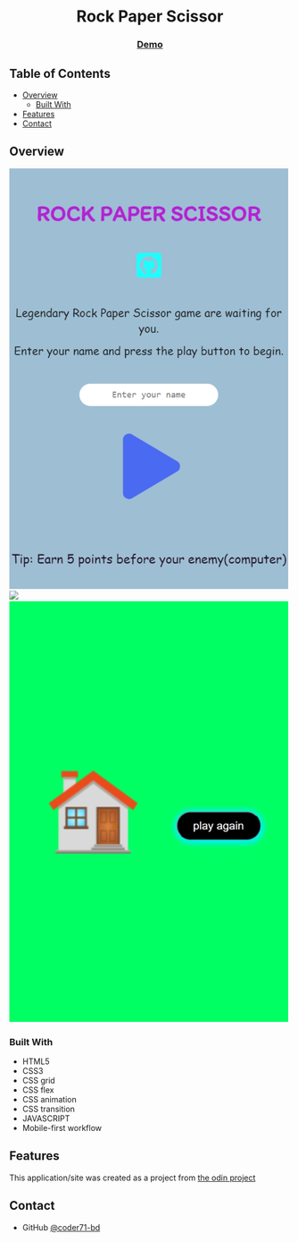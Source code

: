 <h1 align="center">Rock Paper Scissor</h1>

<div align="center">
  <h3>
  <!--add netlify link here-->
    <a href="">
      Demo
    </a>
  </h3>
</div>

<!-- TABLE OF CONTENTS -->

## Table of Contents

- [Overview](#overview)
  - [Built With](#built-with)
- [Features](#features)
- [Contact](#contact)

<!-- OVERVIEW -->

## Overview

![](./frontpage.png)
![](./gmaepage.png)
![](./backpage.png)


### Built With

- HTML5
- CSS3
- CSS grid
- CSS flex
- CSS animation
- CSS transition
- JAVASCRIPT
- Mobile-first workflow

## Features

This application/site was created as a project from [the odin project](https://www.theodinproject.com/)


## Contact
- GitHub [@coder71-bd](https://github.com/coder71-bd)